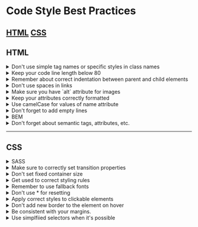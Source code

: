 # Code Style Best Practices

[HTML](#HTML) 
[CSS](#CSS) 
---

## HTML

<details>
  <summary>Don't use simple tag names or specific styles in class names</summary>

  - Exception - specific semantic tags, like `header`, `nav`, `footer` etc.
  Try to describe the content of the tag.

  BAD example
  ```html
  <nav class="no-padding">
    <ul>
      ...
      <li class="li">
        <a href="#apple" class="a-last-no-decoration">Apple</a>
      </li>
    </ul>
  </nav>
  ```

  GOOD example
  ```html
  <nav class="nav">
    <ul class="nav__list">
      ...
      <li class="nav__item">
        <a href="#apple" class="nav__link">Apple</a>
      </li>
    </ul>
  </nav>
  ```
</details>

<details>
  <summary>Keep your code line length below 80</summary>

  - It’s not only historical tradition, but also allows your code to fit into one standard screen, without horizontal scroll. 
  But do not break the line if it cannot be broken (ex., long links).
</details>

<details>
  <summary>Remember about correct indentation between parent and child elements</summary>

  - Each level of nesting, including text, contained inside the element, requires 2-space offset. 
  Also blank line shouldn't be between parent and child elements.

  BAD example
  ```html
  <body>
  <div>
  <p>
  Awesome text
  </p>
  </div>
  </body>
  ```
  
  GOOD example
  ```html
  <body>
    <div>
      <p>
        Awesome text
      </p>
    </div>
  </body>
  ```
</details>

<details>
  <summary>Don't use spaces in links</summary>

  - Have you seen any link with literal space in it on the Internet?
  Remember, anchor links start with `#`
</details>

<details>
  <summary>Make sure you have `alt` attribute for images</summary>

  - They must be present ([find out more](https://osric.com/chris/accidental-developer/2012/01/when-should-alt-text-be-blank/) and [even more](https://9clouds.com/blog/the-importance-of-alt-attributes-aka-alt-text/))
</details>

<details>
  <summary>Keep your attributes correctly formatted</summary>

  - If the HTML-element has long attribute values or number of attributes is more than 2 - start each one,
  including the first, on the new line with 2-space indentation related to tag.
  Tag’s closing bracket should be on the same level as opening one.

  BAD Examples
  ```html
  <input type="text" name="surname" 
         id="surname" required>

  <input type="text" 
         name="surname" 
         id="surname"
         required>

  <input
  type="text" 
  name="surname" 
  id="surname"
  required>

  <input
    type="text" 
    name="surname" 
    id="surname"
    required>
  ```

  GOOD Example
  ```html
  <input
    type="text" 
    name="surname" 
    id="surname"
    required
  >
  ```
</details>

<details>
  <summary>Use camelCase for values of name attribute</summary>

  - They should be valid as JavaScript object keys.
  It should not contain spaces, or other special characters.

  BAD Example
  ```html
  <input
    type="date" 
    name="date of birth" 
    id="dateOfBirth"
    required
  >
  ```

  GOOD Example
 ```html
  <input
    type="date" 
    name="dateOfBirth" 
    id="dateOfBirth"
    required
  >
  ```
</details>

<details>
  <summary>Don't forget to add empty lines</summary>

  - Add empty lines between multiline sibling blocks of HTML.
  But don't add empty lines between parent and child elements

  BAD Example
  ```html
  <ul>

    <li class="nav__item">
      <a href="#home">Home</a>
    </li>
    <li class="nav__item">
      <a href="#shop">Shop</a>
    </li>
    <li class="nav__item">
      <a href="#contacts">Contacts</a>
    </li>

  </ul>
  ```

  GOOD Example
  ```html
  <ul>
    <li class="nav__item">
      <a href="#home">Home</a>
    </li>

    <li class="nav__item">
      <a href="#shop">Shop</a>
    </li>

    <li class="nav__item">
      <a href="#contacts">Contacts</a>
    </li>
  </ul>
  ```
</details>

<details>
  <summary>BEM</summary>

  - Create a separate file per each BEM block styles that have the same name as the block
  - Make sure to follow BEM naming convention for complex modifiers: 
  `block-name--modifier-name--modifier-value`
  - Check your BEM structure using BEM-linter (`npm run lint`) and [this list](https://mate-academy.github.io/fe-program/css/typical-bem-mistakes-en)
  - Make sure to follow BEM naming convention

  BAD Example
  ```html
  <div class="product__rating">
    <div class="product__stars stars--4">
      <div class="star"></div>
      <div class="star"></div>
      <div class="star"></div>
      <div class="star"></div>
      <div class="star"></div>
    </div>
  </div>
  ```

  GOOD Example
  ```html
  <div class="product__rating">
    <div class="product__stars stars stars--4">
      <div class="stars__star"></div>
      <div class="stars__star"></div>
      <div class="stars__star"></div>
      <div class="stars__star"></div>
      <div class="stars__star"></div>
    </div>
  </div>

  `stars--4` is a modifier of the `stars` block, but `stars` block does not exist in HTML;
  `star` is another block, stars should be the elements of the `stars` block
  ```

  - Don't add external styles (positioning or margins) to BEM-blocks.
  Use mix where necessary and move all external styles under element selector.

  BAD Example
  ```html
  <!--index.html-->
  <div class="container">
    <div class="card">
      ...
    </div>
  </div>
  ```

  ```css
  /*styles.css*/
  .card {
    margin: 48px 24px;
    font-size: 16px;
    background-color: purple;
  }
  ```

  GOOD Example
  ```html
  <!--index.html-->
  <div class="container">
    <div class="container__card card">
      ...
    </div>
  </div>
  ```

  ```css
  /*styles.css*/
  .container__card {
    margin: 48px 24px;
  }

  .card {
    font-size: 16px;
    background-color: purple;
  }
  ```
</details>


<details>
  <summary>Don't forget about semantic tags, attributes, etc.</summary>

  - Use semantic tags like header, nav, main, footer, section, article, h2, p ...
  - `alt` atribute should describe the image if the image contains information (better description you have - better for you :))

  REALLY BAD example
  ```html
  <img alt="image" />
  ```

  STILL BAD example
  ```html
  <img alt="phone" />
  ```

  GOOD example<
  ```html
  <img alt="Samsung Galaxy S22 2022 8/128GB Green" />
  ```
</details>

---

## CSS

<details>
  <summary>SASS</summary>

  - Check your import syntax. It's differs from plain CSS.
  - Use variables for the main values so that you'll be able to reuse them,
  and give them descriptive names.
  But don't overuse them, don't create variable for the value that's used just once.
  - Don't use SASS loops for styles that stay the same for all elements
  of the group, e.g. `display` or `position`.
  - Try to use different features - mixins etc - where it makes sense.
  - Make use of SASS nesting - write pseudo-class, pseudo-element
  selectors inside general selector. As well as media queries.

  BAD Example
  ```scss
  &__buy-link {
    display: flex;
    margin-top: 20px;
  }

  &__buy-link:hover {
    color: blue;
  }
  ```

  GOOD Example
  ```scss
  &__buy-link {
    display: flex;
    margin-top: 20px;

    &:hover {
      color: blue;
    }
  }
  ```
</details>

<details>
  <summary>Make sure to correctly set transition properties</summary>

  - Make sure to list all styles that you apply transition to.
  - Make sure to add transition style under general selector, not the
  one with `:hover` - this way transition will work smoothly both ways.

  BAD Example
  ```scss
  .box {
    color: gray;

    &:hover {
      color: aquamarine;
      transform: scale(1.2);
      transition: 0.5s;
    }
  }
  ```
  GOOD Example
  ```scss
  .box {
    color: gray;
    transition: color 0.5s, transform 0.5s;

    &:hover {
      color: aquamarine;
      transform: scale(1.2);
    }
  }
  ```
</details>

<details>
  <summary>Don't set fixed container size</summary>

  - Let the content size dictate it.
</details>

<details>
  <summary>Get used to correct styling rules</summary>

  - Get used to style all elements using classes. 
  - Don't increase selectors specificity unless completely necessary

  HTML Example
  ```html
  <nav class="nav">  
    <ul class="nav__list">  
      ...  
    <ul>  
  </nav>  
  ```

  BAD CSS Examples
  ```css
  ul {
    list-style: none
  }
  ```

  ```css
  nav ul {
    list-style: none
  }
  ```

  GOOD CSS Example
  ```css
  .nav__list {
    list-style: none
  }
  ```

  - If you have two or more similar elements with portions of similar styles with different values - use one
  of the elements as the basic case, and override necessary styles for other cases.
  Explanation: The point is not in the names of the classes, the point is: when there are several similar elements, ex., 2 inputs, for one we can give a class input, for example, and for the second - input input--small. We write all the styles for .input, but for .input-small we write only those styles that differ in design, and we need this second input to look a little different.
  Element with class .input without extra classes should also look like a full-fledged styled element.

  BAD Example
  ```html
  <!--index.html-->

  <img 
    class="icon-big"
    src="url(./logo.png)"
    alt="Company logo"
  >

  <img
    class="icon-small"
    src="url(./logo-small.png)"
    alt="Company small logo"
  >
  ```

  ```css
  /*styles.css*/

  .icon-big {
    position: absolute;
    top: 24px;
    left: 24px;
    display: block;
    width: 40px;
    height: 40px;
  }

  .icon-small {
    position: absolute;
    top: 16px;
    left: 16px;
    display: block;
    width: 32px;
    height: 32px;
  }
  ```

  GOOD Example
  ```html
  <!--index.html-->

  <img 
    class="icon" 
    src="url(./logo.png)" 
    alt="Company logo"
  >

  <img 
    class="icon icon--small"
    src="url(./logo-small.png)" 
    alt="Company small logo"
  >
  ```

  ```css
  /*styles.css*/

  .icon {
    position: absolute;
    top: 24px;
    left: 24px;
    display: block;
    width: 40px;
    height: 40px;
  }

  .icon--small {
    top: 16px;
    left: 16px;
    width: 32px;
    height: 32px;
  }
  ```
</details>

<details>
  <summary>Remember to use fallback fonts</summary>

  - Fallback font - alternative font-family in case the main one doesn't work [like this](https://www.w3schools.com/cssref/pr_font_font-family.asp)
</details>

<details>
  <summary>Don't use * for resetting</summary>

  - Don't use `*` selector for zeroing out your margins, paddings or other styles.
  It's still inefficient for browser to read your web document
</details>

<details>
  <summary>Apply correct styles to clickable elements</summary>

  - Remember that all clickable elements should have `cursor: pointer`
  - Sometimes it's also good to create clickable area around element
</details>

<details>
  <summary>Don't add new border to the element on hover</summary>

  - Add default transparent border of the same width, and change its color on `:hover`
</details>

<details>
  <summary>Be consistent with your margins.</summary>

  - Add only top or bottom, don't add both.
</details>

<details>
  <summary>Use simplfiied selectors when it's possible</summary>

  - If several selectors MUST always have the same styles, group them using `,` to prevent accidental out of sync in future

  BAD Example
  ```css
  .block--1 {
    background-color: yellowgreen;
  }

  .block--2 {
    background-color: yellowgreen;
  }

  .block--3 {
    background-color: yellowgreen;
  }
  ```

  GOOD Example
  ```css
  .block--1,
  .block--2,
  .block--3 {
    background-color: yellowgreen;
  }
  ```
</details>